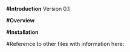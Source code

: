 **#Introduction**
Version 0.1

**#Overview**

**#Installation**

#Reference to other files with information here:
